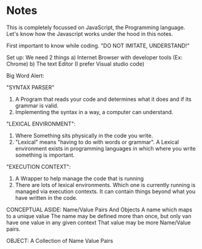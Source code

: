 # Notes

This is completely focussed on JavaScript, the Programming language. Let's know how the Javascript works under the hood in this notes.

First important to know while coding. "DO NOT IMITATE, UNDERSTAND!"

Set up: We need 2 things
     a) Internet Browser with developer tools (Ex: Chrome)
     b) The text Editor (I prefer Visual studio code)
     
Big Word Alert: 

"SYNTAX PARSER" 
  1. A Program that reads your code and determines what it does and if its grammar is valid. 
  2. Implementing the syntax in a way, a computer can understand.
  
"LEXICAL ENVIRONMENT":
  1. Where Something sits physically in the code you write.
  2. "Lexical" means "having to do with words or grammar". A Lexical environment exists in programming languages
  in which where you write something is important.
  
"EXECUTION CONTEXT":
  1. A Wrapper to help manage the code that is running
  2. There are lots of lexical environments. Which one is currently running is managed via execution contexts.
     It can contain things beyond what you have written in the code.
     
     
CONCEPTUAL ASIDE: Name/Value Pairs And Objects
  A name which maps to a unique value
  The name may be defined more than once, but only van have one value in any given context
  That value may be more Name/Value pairs.
  
  OBJECT: A Collection of Name Value Pairs
  
  
  































































































































